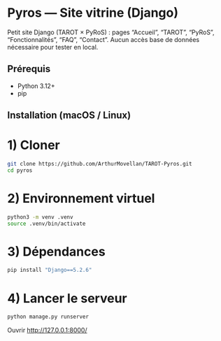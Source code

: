 # Pyros — Site vitrine (Django)

Petit site Django (TAROT × PyRoS) : pages “Accueil”, “TAROT”, “PyRoS”, “Fonctionnalités”, “FAQ”, “Contact”.
Aucun accès base de données nécessaire pour tester en local.

## Prérequis
- Python 3.12+
- pip

## Installation (macOS / Linux)

# 1) Cloner
```bash
git clone https://github.com/ArthurMovellan/TAROT-Pyros.git
cd pyros
```

# 2) Environnement virtuel
```bash
python3 -m venv .venv
source .venv/bin/activate
```

# 3) Dépendances
```bash
pip install "Django==5.2.6"
```

# 4) Lancer le serveur
```bash
python manage.py runserver
```
Ouvrir http://127.0.0.1:8000/
